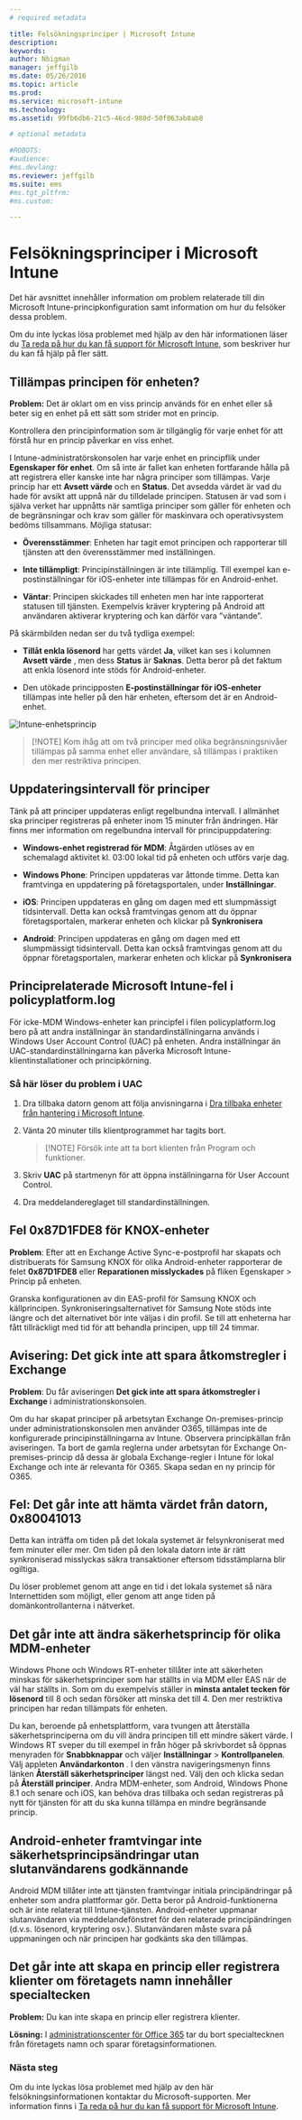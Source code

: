 ```yaml
---
# required metadata

title: Felsökningsprinciper | Microsoft Intune
description:
keywords:
author: Nbigman
manager: jeffgilb
ms.date: 05/26/2016
ms.topic: article
ms.prod:
ms.service: microsoft-intune
ms.technology:
ms.assetid: 99fb6db6-21c5-46cd-980d-50f063ab8ab8

# optional metadata

#ROBOTS:
#audience:
#ms.devlang:
ms.reviewer: jeffgilb
ms.suite: ems
#ms.tgt_pltfrm:
#ms.custom:

---
```


# Felsökningsprinciper i Microsoft Intune

Det här avsnittet innehåller information om problem relaterade till din Microsoft Intune-principkonfiguration samt information om hur du felsöker dessa problem.

Om du inte lyckas lösa problemet med hjälp av den här informationen läser du [Ta reda på hur du kan få support för Microsoft Intune](how-to-get-support-for-microsoft-intune.md), som beskriver hur du kan få hjälp på fler sätt.


## Tillämpas principen för enheten?
**Problem:** Det är oklart om en viss princip används för en enhet eller så beter sig en enhet på ett sätt som strider mot en princip.

Kontrollera den principinformation som är tillgänglig för varje enhet för att förstå hur  en princip påverkar en viss enhet.

I Intune-administratörskonsolen har varje enhet en principflik under **Egenskaper för enhet**. Om så inte är fallet kan enheten fortfarande hålla på att registrera eller kanske inte har några principer som tillämpas. Varje princip har ett **Avsett värde** och en **Status**. Det avsedda värdet är vad du hade för avsikt att uppnå när du tilldelade principen. Statusen är vad som i själva verket har uppnåtts när samtliga principer som gäller för enheten och de begränsningar och krav som gäller för maskinvara och operativsystem bedöms tillsammans. Möjliga statusar:

-   **Överensstämmer**: Enheten har tagit emot principen och rapporterar till tjänsten att den överensstämmer med inställningen.

-   **Inte tillämpligt**: Principinställningen är inte tillämplig. Till exempel kan e-postinställningar för iOS-enheter inte tillämpas för en Android-enhet.

-   **Väntar**: Principen skickades till enheten men har inte rapporterat statusen till tjänsten. Exempelvis kräver kryptering på Android att användaren aktiverar kryptering och kan därför vara ”väntande”.

På skärmbilden nedan ser du två tydliga exempel:

-   **Tillåt enkla lösenord** har getts värdet **Ja**, vilket kan ses i kolumnen **Avsett värde** , men dess **Status** är **Saknas**. Detta beror på det faktum att enkla lösenord inte stöds för Android-enheter.

-   Den utökade principposten **E-postinställningar för iOS-enheter** tillämpas inte heller på den här enheten, eftersom det är en Android-enhet.

![Intune-enhetsprincip](../media/Intune-Device-Policy-v.2.jpg)

> [!NOTE] Kom ihåg att om två principer med olika begränsningsnivåer tillämpas på samma enhet eller användare, så tillämpas i praktiken den mer restriktiva principen.

## Uppdateringsintervall för principer
Tänk på att principer uppdateras enligt regelbundna intervall. I allmänhet ska principer registreras på enheter inom 15 minuter från ändringen. Här finns mer information om regelbundna intervall för principuppdatering:

-   **Windows-enhet registrerad för MDM**: Åtgärden utlöses av en schemalagd aktivitet kl. 03:00 lokal tid på enheten och utförs varje dag.

-   **Windows Phone**: Principen uppdateras var åttonde timme. Detta kan framtvinga en uppdatering på företagsportalen, under **Inställningar**.

-   **iOS**: Principen uppdateras en gång om dagen med ett slumpmässigt tidsintervall. Detta kan också framtvingas genom att du öppnar företagsportalen, markerar enheten och klickar på **Synkronisera**

-   **Android**: Principen uppdateras en gång om dagen med ett slumpmässigt tidsintervall. Detta kan också framtvingas genom att du öppnar företagsportalen, markerar enheten och klickar på **Synkronisera**

## Principrelaterade Microsoft Intune-fel i policyplatform.log
För icke-MDM Windows-enheter kan principfel i filen policyplatform.log bero på att andra inställningar än standardinställningarna används i Windows User Account Control (UAC) på enheten. Andra inställningar än UAC-standardinställningarna kan påverka Microsoft Intune-klientinstallationer och principkörning.

### Så här löser du problem i UAC

1.  Dra tillbaka datorn genom att följa anvisningarna i [Dra tillbaka enheter från hantering i Microsoft Intune](/intune/deploy-use/retire-devices-from-microsoft-intune-management).

2.  Vänta 20 minuter tills klientprogrammet har tagits bort.

    > [!NOTE] Försök inte att ta bort klienten från Program och funktioner.

3.  Skriv **UAC** på startmenyn för att öppna inställningarna för User Account Control.

4.  Dra meddelandereglaget till standardinställningen.

## Fel 0x87D1FDE8 för KNOX-enheter
**Problem**: Efter att en Exchange Active Sync-e-postprofil  har skapats och distribuerats för Samsung KNOX för olika Android-enheter rapporterar de felet **0x87D1FDE8** eller **Reparationen misslyckades** på fliken Egenskaper &gt; Princip på enheten.

Granska konfigurationen av din EAS-profil för Samsung KNOX och källprincipen. Synkroniseringsalternativet för Samsung Note stöds inte längre och det alternativet bör inte väljas i din profil. Se till att enheterna har fått tillräckligt med tid för att behandla principen, upp till 24 timmar.

## Avisering: Det gick inte att spara åtkomstregler i Exchange
**Problem**: Du får aviseringen **Det gick inte att spara åtkomstregler i Exchange**  i administrationskonsolen.

Om du har skapat principer på arbetsytan Exchange On-premises-princip under administrationskonsolen men använder O365, tillämpas inte de konfigurerade principinställningarna av Intune. Observera principkällan från aviseringen.  Ta bort de gamla reglerna under arbetsytan för Exchange On-premises-princip då dessa är globala Exchange-regler i Intune för lokal Exchange och inte är relevanta för O365. Skapa sedan en ny princip för O365.

## Fel: Det går inte att hämta värdet från datorn, 0x80041013
Detta kan inträffa om tiden på det lokala systemet är felsynkroniserat med fem minuter eller mer. Om tiden på den lokala datorn inte är rätt synkroniserad misslyckas säkra transaktioner eftersom tidsstämplarna blir ogiltiga.

Du löser problemet genom att ange en tid i det lokala systemet så nära Internettiden som möjligt, eller genom att ange tiden på domänkontrollanterna i nätverket.

## Det går inte att ändra säkerhetsprincip för olika MDM-enheter
Windows Phone och Windows RT-enheter tillåter inte att säkerheten minskas för säkerhetsprinciper som har ställts in via MDM eller EAS när de väl har ställts in. Som om du exempelvis ställer in **minsta antalet tecken för lösenord** till 8 och sedan försöker att minska det till 4. Den mer restriktiva principen har redan tillämpats för enheten.

Du kan, beroende på enhetsplattform, vara tvungen att återställa säkerhetsprinciperna om du vill ändra principen till ett mindre säkert värde.
I Windows RT sveper du till exempel in från höger på skrivbordet så öppnas menyraden för **Snabbknappar** och väljer **Inställningar** &gt; **Kontrollpanelen**.  Välj appleten **Användarkonton** .
I den vänstra navigeringsmenyn finns länken **Återställ säkerhetsprinciper** längst ned. Välj den och klicka sedan på **Återställ principer**.
Andra MDM-enheter, som Android, Windows Phone 8.1 och senare och iOS, kan behöva dras tillbaka och sedan registreras på nytt för tjänsten för att du ska kunna tillämpa en mindre begränsande princip.

## Android-enheter framtvingar inte säkerhetsprincipsändringar utan slutanvändarens godkännande
Android MDM tillåter inte att tjänsten framtvingar initiala principändringar på enheter som andra plattformar gör. Detta beror på Android-funktionerna och är inte relaterat till Intune-tjänsten. Android-enheter uppmanar slutanvändaren via meddelandefönstret för den relaterade principändringen (d.v.s. lösenord, kryptering osv.).  Slutanvändaren måste svara på uppmaningen och när principen har godkänts ska den tillämpas.

## Det går inte att skapa en princip eller registrera klienter om företagets namn innehåller specialtecken
**Problem:** Du kan inte skapa en princip eller registrera klienter.

**Lösning:** I [administrationscenter för Office 365](https://portal.office.com/) tar du bort specialtecknen från företagets namn och sparar företagsinformationen.

### Nästa steg
Om du inte lyckas lösa problemet med hjälp av den här felsökningsinformationen kontaktar du Microsoft-supporten. Mer information finns i [Ta reda på hur du kan få support för Microsoft Intune](how-to-get-support-for-microsoft-intune.md).


<!--HONumber=May16_HO4-->


